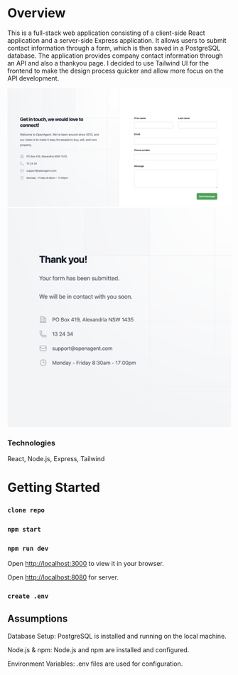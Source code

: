 # Overview

This is a full-stack web application consisting of a client-side React application and a server-side Express application. It allows users to submit contact information through a form, which is then saved in a PostgreSQL database. The application provides company contact information through an API and also a thankyou page. I decided to use Tailwind UI for the frontend to make the design process quicker and allow more focus on the API development.

![screenshot](./client/public/Screenshot%202024-08-21%20at%209.00.21%20am.png)
![screenshot](./client/public/Screenshot%202024-08-21%20at%209.00.47%20am.png)

### Technologies

React,
Node.js, Express,
Tailwind

# Getting Started

### `clone repo`

### `npm start`

### `npm run dev`

Open [http://localhost:3000](http://localhost:3000) to view it in your browser.

Open [http://localhost:8080](http://localhost:8080) for server.

### `create .env` 

## Assumptions

Database Setup: PostgreSQL is installed and running on the local machine.

Node.js & npm: Node.js and npm are installed and configured.

Environment Variables: .env files are used for configuration.
